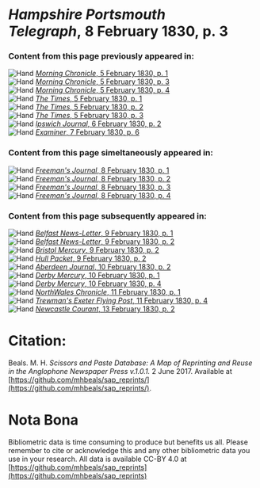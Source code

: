 # *Hampshire Portsmouth Telegraph*, 8 February 1830, p. 3  
  
### Content from this page previously appeared in:  
![Hand](http://scissorsandpaste.net/wp-content/uploads/2017/06/smallhandpointer.png) [*Morning Chronicle*, 5 February 1830, p. 1](https://mhbeals.github.io/sap_html/Morning-Chronicle/Morning-Chronicle-5-February-1830-p-1)  
![Hand](http://scissorsandpaste.net/wp-content/uploads/2017/06/smallhandpointer.png) [*Morning Chronicle*, 5 February 1830, p. 3](https://mhbeals.github.io/sap_html/Morning-Chronicle/Morning-Chronicle-5-February-1830-p-3)  
![Hand](http://scissorsandpaste.net/wp-content/uploads/2017/06/smallhandpointer.png) [*Morning Chronicle*, 5 February 1830, p. 4](https://mhbeals.github.io/sap_html/Morning-Chronicle/Morning-Chronicle-5-February-1830-p-4)  
![Hand](http://scissorsandpaste.net/wp-content/uploads/2017/06/smallhandpointer.png) [*The Times*, 5 February 1830, p. 1](https://mhbeals.github.io/sap_html/The-Times/The-Times-5-February-1830-p-1)  
![Hand](http://scissorsandpaste.net/wp-content/uploads/2017/06/smallhandpointer.png) [*The Times*, 5 February 1830, p. 2](https://mhbeals.github.io/sap_html/The-Times/The-Times-5-February-1830-p-2)  
![Hand](http://scissorsandpaste.net/wp-content/uploads/2017/06/smallhandpointer.png) [*The Times*, 5 February 1830, p. 3](https://mhbeals.github.io/sap_html/The-Times/The-Times-5-February-1830-p-3)  
![Hand](http://scissorsandpaste.net/wp-content/uploads/2017/06/smallhandpointer.png) [*Ipswich Journal*, 6 February 1830, p. 2](https://mhbeals.github.io/sap_html/Ipswich-Journal/Ipswich-Journal-6-February-1830-p-2)  
![Hand](http://scissorsandpaste.net/wp-content/uploads/2017/06/smallhandpointer.png) [*Examiner*, 7 February 1830, p. 6](https://mhbeals.github.io/sap_html/Examiner/Examiner-7-February-1830-p-6)  
  
### Content from this page simeltaneously appeared in:  
![Hand](http://scissorsandpaste.net/wp-content/uploads/2017/06/smallhandpointer.png) [*Freeman's Journal*, 8 February 1830, p. 1](https://mhbeals.github.io/sap_html/Freeman's-Journal/Freeman's-Journal-8-February-1830-p-1)  
![Hand](http://scissorsandpaste.net/wp-content/uploads/2017/06/smallhandpointer.png) [*Freeman's Journal*, 8 February 1830, p. 2](https://mhbeals.github.io/sap_html/Freeman's-Journal/Freeman's-Journal-8-February-1830-p-2)  
![Hand](http://scissorsandpaste.net/wp-content/uploads/2017/06/smallhandpointer.png) [*Freeman's Journal*, 8 February 1830, p. 3](https://mhbeals.github.io/sap_html/Freeman's-Journal/Freeman's-Journal-8-February-1830-p-3)  
![Hand](http://scissorsandpaste.net/wp-content/uploads/2017/06/smallhandpointer.png) [*Freeman's Journal*, 8 February 1830, p. 4](https://mhbeals.github.io/sap_html/Freeman's-Journal/Freeman's-Journal-8-February-1830-p-4)  
  
### Content from this page subsequently appeared in:  
![Hand](http://scissorsandpaste.net/wp-content/uploads/2017/06/smallhandpointer.png) [*Belfast News-Letter*, 9 February 1830, p. 1](https://mhbeals.github.io/sap_html/Belfast-News-Letter/Belfast-News-Letter-9-February-1830-p-1)  
![Hand](http://scissorsandpaste.net/wp-content/uploads/2017/06/smallhandpointer.png) [*Belfast News-Letter*, 9 February 1830, p. 2](https://mhbeals.github.io/sap_html/Belfast-News-Letter/Belfast-News-Letter-9-February-1830-p-2)  
![Hand](http://scissorsandpaste.net/wp-content/uploads/2017/06/smallhandpointer.png) [*Bristol Mercury*, 9 February 1830, p. 2](https://mhbeals.github.io/sap_html/Bristol-Mercury/Bristol-Mercury-9-February-1830-p-2)  
![Hand](http://scissorsandpaste.net/wp-content/uploads/2017/06/smallhandpointer.png) [*Hull Packet*, 9 February 1830, p. 2](https://mhbeals.github.io/sap_html/Hull-Packet/Hull-Packet-9-February-1830-p-2)  
![Hand](http://scissorsandpaste.net/wp-content/uploads/2017/06/smallhandpointer.png) [*Aberdeen Journal*, 10 February 1830, p. 2](https://mhbeals.github.io/sap_html/Aberdeen-Journal/Aberdeen-Journal-10-February-1830-p-2)  
![Hand](http://scissorsandpaste.net/wp-content/uploads/2017/06/smallhandpointer.png) [*Derby Mercury*, 10 February 1830, p. 1](https://mhbeals.github.io/sap_html/Derby-Mercury/Derby-Mercury-10-February-1830-p-1)  
![Hand](http://scissorsandpaste.net/wp-content/uploads/2017/06/smallhandpointer.png) [*Derby Mercury*, 10 February 1830, p. 4](https://mhbeals.github.io/sap_html/Derby-Mercury/Derby-Mercury-10-February-1830-p-4)  
![Hand](http://scissorsandpaste.net/wp-content/uploads/2017/06/smallhandpointer.png) [*NorthWales Chronicle*, 11 February 1830, p. 1](https://mhbeals.github.io/sap_html/NorthWales-Chronicle/NorthWales-Chronicle-11-February-1830-p-1)  
![Hand](http://scissorsandpaste.net/wp-content/uploads/2017/06/smallhandpointer.png) [*Trewman's Exeter Flying Post*, 11 February 1830, p. 4](https://mhbeals.github.io/sap_html/Trewman's-Exeter-Flying-Post/Trewman's-Exeter-Flying-Post-11-February-1830-p-4)  
![Hand](http://scissorsandpaste.net/wp-content/uploads/2017/06/smallhandpointer.png) [*Newcastle Courant*, 13 February 1830, p. 2](https://mhbeals.github.io/sap_html/Newcastle-Courant/Newcastle-Courant-13-February-1830-p-2)  


# Citation: 

Beals. M. H. *Scissors and Paste Database: A Map of Reprinting and Reuse in the Anglophone Newspaper Press v.1.0.1.* 2 June 2017. Available at [https://github.com/mhbeals/sap_reprints/](https://github.com/mhbeals/sap_reprints/). 

# Nota Bona

Bibliometric data is time consuming to produce but benefits us all. Please remember to cite or acknowledge this and any other bibliometric data you use in your research. All data is available CC-BY 4.0 at [https://github.com/mhbeals/sap_reprints](https://github.com/mhbeals/sap_reprints)